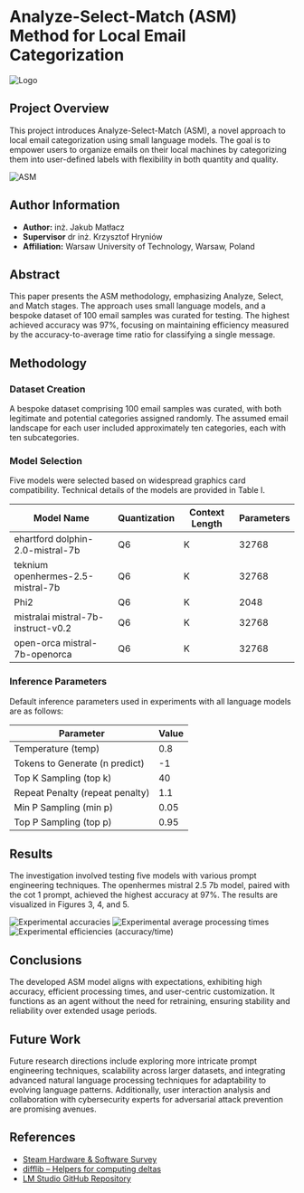 # Analyze-Select-Match (ASM) Method for Local Email Categorization

![Logo](logo.png)

## Project Overview

This project introduces Analyze-Select-Match (ASM), a novel approach to local email categorization using small language models. The goal is to empower users to organize emails on their local machines by categorizing them into user-defined labels with flexibility in both quantity and quality.

![ASM](graph.png)

## Author Information

- **Author:** inż. Jakub Matłacz
- **Supervisor** dr inż. Krzysztof Hryniów 
- **Affiliation:** Warsaw University of Technology, Warsaw, Poland

## Abstract

This paper presents the ASM methodology, emphasizing Analyze, Select, and Match stages. The approach uses small language models, and a bespoke dataset of 100 email samples was curated for testing. The highest achieved accuracy was 97%, focusing on maintaining efficiency measured by the accuracy-to-average time ratio for classifying a single message.

## Methodology

### Dataset Creation

A bespoke dataset comprising 100 email samples was curated, with both legitimate and potential categories assigned randomly. The assumed email landscape for each user included approximately ten categories, each with ten subcategories.

### Model Selection

Five models were selected based on widespread graphics card compatibility. Technical details of the models are provided in Table I.

| Model Name | Quantization | Context Length | Parameters |
|------------|--------------|-----------------|------------|
| ehartford dolphin-2.0-mistral-7b | Q6 | K | 32768 | 7B |
| teknium openhermes-2.5-mistral-7b | Q6 | K | 32768 | 7B |
| Phi2 | Q6 | K | 2048 | 3B |
| mistralai mistral-7b-instruct-v0.2 | Q6 | K | 32768 | 7B |
| open-orca mistral-7b-openorca | Q6 | K | 32768 | 7B |

### Inference Parameters

Default inference parameters used in experiments with all language models are as follows:

| Parameter | Value |
|-----------|-------|
| Temperature (temp) | 0.8 |
| Tokens to Generate (n predict) | -1 |
| Top K Sampling (top k) | 40 |
| Repeat Penalty (repeat penalty) | 1.1 |
| Min P Sampling (min p) | 0.05 |
| Top P Sampling (top p) | 0.95 |

## Results

The investigation involved testing five models with various prompt engineering techniques. The openhermes mistral 2.5 7b model, paired with the cot 1 prompt, achieved the highest accuracy at 97%. The results are visualized in Figures 3, 4, and 5.

![Experimental accuracies](Accuracy.png) ![Experimental average processing times](AverageProcessingTime.png) ![Experimental efficiencies (accuracy/time)](Efficiency.png)

## Conclusions

The developed ASM model aligns with expectations, exhibiting high accuracy, efficient processing times, and user-centric customization. It functions as an agent without the need for retraining, ensuring stability and reliability over extended usage periods.

## Future Work

Future research directions include exploring more intricate prompt engineering techniques, scalability across larger datasets, and integrating advanced natural language processing techniques for adaptability to evolving language patterns. Additionally, user interaction analysis and collaboration with cybersecurity experts for adversarial attack prevention are promising avenues.

## References

- [Steam Hardware & Software Survey](https://store.steampowered.com/hwsurvey/)
- [difflib – Helpers for computing deltas](https://docs.python.org/3/library/difflib.html)
- [LM Studio GitHub Repository](https://github.com/lmstudio-ai)
